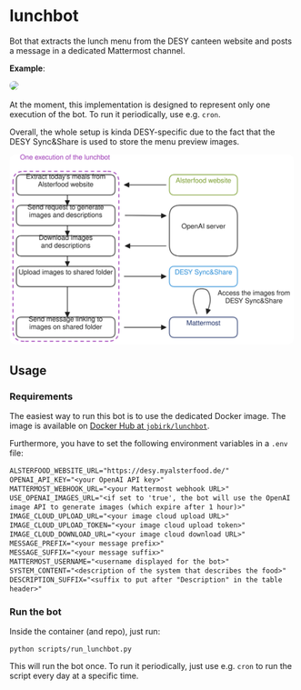 # lunchbot

Bot that extracts the lunch menu from the DESY canteen website and posts a message in
a dedicated Mattermost channel.

**Example**:

<img src="https://syncandshare.desy.de/index.php/s/QRHbNjEPB39FF55/download?path=lunchbot_assets&files=lunchbot_message_example.png" width=600px style="border-radius:10px">

At the moment, this implementation is designed to represent only one execution of
the bot. To run it periodically, use e.g. `cron`.

Overall, the whole setup is kinda DESY-specific due to the fact that the
DESY Sync&Share is used to store the menu preview images.

<img src=assets/lunchbot.excalidraw.svg width=500px style="border-radius:10px">

## Usage

### Requirements

The easiest way to run this bot is to use the dedicated Docker image.
The image is available on [Docker Hub at `jobirk/lunchbot`](https://hub.docker.com/r/jobirk/lunchbot).

Furthermore, you have to set the following environment variables in a `.env` file:

```shell
ALSTERFOOD_WEBSITE_URL="https://desy.myalsterfood.de/"
OPENAI_API_KEY="<your OpenAI API key>"
MATTERMOST_WEBHOOK_URL="<your Mattermost webhook URL>"
USE_OPENAI_IMAGES_URL="<if set to 'true', the bot will use the OpenAI image API to generate images (which expire after 1 hour)>"
IMAGE_CLOUD_UPLOAD_URL="<your image cloud upload URL>"
IMAGE_CLOUD_UPLOAD_TOKEN="<your image cloud upload token>"
IMAGE_CLOUD_DOWNLOAD_URL="<your image cloud download URL>"
MESSAGE_PREFIX="<your message prefix>"
MESSAGE_SUFFIX="<your message suffix>"
MATTERMOST_USERNAME="<username displayed for the bot>"
SYSTEM_CONTENT="<description of the system that describes the food>"
DESCRIPTION_SUFFIX="<suffix to put after "Description" in the table header>"
```

### Run the bot

Inside the container (and repo), just run:

```shell
python scripts/run_lunchbot.py
```

This will run the bot once. To run it periodically, just use e.g. `cron` to run the script
every day at a specific time.
